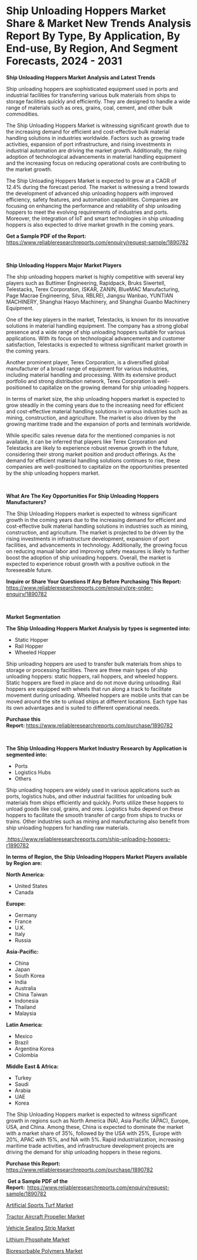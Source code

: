 <p><h1>Ship Unloading Hoppers Market Share & Market New Trends Analysis Report By Type, By Application, By End-use, By Region, And Segment Forecasts, 2024 - 2031</h1></p><p><strong>Ship Unloading Hoppers Market Analysis and Latest Trends</strong></p>
<p><p>Ship unloading hoppers are sophisticated equipment used in ports and industrial facilities for transferring various bulk materials from ships to storage facilities quickly and efficiently. They are designed to handle a wide range of materials such as ores, grains, coal, cement, and other bulk commodities.</p><p>The Ship Unloading Hoppers Market is witnessing significant growth due to the increasing demand for efficient and cost-effective bulk material handling solutions in industries worldwide. Factors such as growing trade activities, expansion of port infrastructure, and rising investments in industrial automation are driving the market growth. Additionally, the rising adoption of technological advancements in material handling equipment and the increasing focus on reducing operational costs are contributing to the market growth.</p><p>The Ship Unloading Hoppers Market is expected to grow at a CAGR of 12.4% during the forecast period. The market is witnessing a trend towards the development of advanced ship unloading hoppers with improved efficiency, safety features, and automation capabilities. Companies are focusing on enhancing the performance and reliability of ship unloading hoppers to meet the evolving requirements of industries and ports. Moreover, the integration of IoT and smart technologies in ship unloading hoppers is also expected to drive market growth in the coming years.</p></p>
<p><strong>Get a Sample PDF of the Report:&nbsp;</strong> <a href="https://www.reliableresearchreports.com/enquiry/request-sample/1890782">https://www.reliableresearchreports.com/enquiry/request-sample/1890782</a></p>
<p>&nbsp;</p>
<p><strong>Ship Unloading Hoppers Major Market Players</strong></p>
<p><p>The ship unloading hoppers market is highly competitive with several key players such as Buttimer Engineering, Rapidpack, Bruks Siwertell, Telestacks, Terex Corporation, ISKAR, ZANIN, BlueMAC Manufacturing, Page Macrae Engineering, Silva, RBLREI, Jiangsu Wanbao, YUNTIAN MACHINERY, Shanghai Haoyo Machinery, and Shanghai Guanbo Machinery Equipment.</p><p>One of the key players in the market, Telestacks, is known for its innovative solutions in material handling equipment. The company has a strong global presence and a wide range of ship unloading hoppers suitable for various applications. With its focus on technological advancements and customer satisfaction, Telestacks is expected to witness significant market growth in the coming years.</p><p>Another prominent player, Terex Corporation, is a diversified global manufacturer of a broad range of equipment for various industries, including material handling and processing. With its extensive product portfolio and strong distribution network, Terex Corporation is well-positioned to capitalize on the growing demand for ship unloading hoppers.</p><p>In terms of market size, the ship unloading hoppers market is expected to grow steadily in the coming years due to the increasing need for efficient and cost-effective material handling solutions in various industries such as mining, construction, and agriculture. The market is also driven by the growing maritime trade and the expansion of ports and terminals worldwide.</p><p>While specific sales revenue data for the mentioned companies is not available, it can be inferred that players like Terex Corporation and Telestacks are likely to experience robust revenue growth in the future, considering their strong market position and product offerings. As the demand for efficient material handling solutions continues to rise, these companies are well-positioned to capitalize on the opportunities presented by the ship unloading hoppers market.</p></p>
<p>&nbsp;</p>
<p><strong>What Are The Key Opportunities For Ship Unloading Hoppers Manufacturers?</strong></p>
<p><p>The Ship Unloading Hoppers market is expected to witness significant growth in the coming years due to the increasing demand for efficient and cost-effective bulk material handling solutions in industries such as mining, construction, and agriculture. The market is projected to be driven by the rising investments in infrastructure development, expansion of port facilities, and advancements in technology. Additionally, the growing focus on reducing manual labor and improving safety measures is likely to further boost the adoption of ship unloading hoppers. Overall, the market is expected to experience robust growth with a positive outlook in the foreseeable future.</p></p>
<p><strong>Inquire or Share Your Questions If Any Before Purchasing This Report:</strong> <a href="https://www.reliableresearchreports.com/enquiry/pre-order-enquiry/1890782">https://www.reliableresearchreports.com/enquiry/pre-order-enquiry/1890782</a></p>
<p>&nbsp;</p>
<p><strong>Market Segmentation</strong></p>
<p><strong>The Ship Unloading Hoppers Market Analysis by types is segmented into:</strong></p>
<p><ul><li>Static Hopper</li><li>Rail Hopper</li><li>Wheeled Hopper</li></ul></p>
<p><p>Ship unloading hoppers are used to transfer bulk materials from ships to storage or processing facilities. There are three main types of ship unloading hoppers: static hoppers, rail hoppers, and wheeled hoppers. Static hoppers are fixed in place and do not move during unloading. Rail hoppers are equipped with wheels that run along a track to facilitate movement during unloading. Wheeled hoppers are mobile units that can be moved around the site to unload ships at different locations. Each type has its own advantages and is suited to different operational needs.</p></p>
<p><strong>Purchase this Report:&nbsp;</strong><a href="https://www.reliableresearchreports.com/purchase/1890782">https://www.reliableresearchreports.com/purchase/1890782</a></p>
<p>&nbsp;</p>
<p><strong>The Ship Unloading Hoppers Market Industry Research by Application is segmented into:</strong></p>
<p><ul><li>Ports</li><li>Logistics Hubs</li><li>Others</li></ul></p>
<p><p>Ship unloading hoppers are widely used in various applications such as ports, logistics hubs, and other industrial facilities for unloading bulk materials from ships efficiently and quickly. Ports utilize these hoppers to unload goods like coal, grains, and ores. Logistics hubs depend on these hoppers to facilitate the smooth transfer of cargo from ships to trucks or trains. Other industries such as mining and manufacturing also benefit from ship unloading hoppers for handling raw materials.</p></p>
<p><a href="https://www.reliableresearchreports.com/ship-unloading-hoppers-r1890782">&nbsp;https://www.reliableresearchreports.com/ship-unloading-hoppers-r1890782</a></p>
<p><strong>In terms of Region, the Ship Unloading Hoppers Market Players available by Region are:</strong></p>
<p>
    <p> <strong> North America: </strong>
        <ul>
            <li>United States</li>
            <li>Canada</li>
        </ul>
        </p> 
    <p> <strong> Europe: </strong>
        <ul>
            <li>Germany</li>
            <li>France</li>
            <li>U.K.</li>
            <li>Italy</li>
            <li>Russia</li>
        </ul>
        </p> 
    <p> <strong> Asia-Pacific: </strong>
        <ul>
            <li>China</li>
            <li>Japan</li>
            <li>South Korea</li>
            <li>India</li>
            <li>Australia</li>
            <li>China Taiwan</li>
            <li>Indonesia</li>
            <li>Thailand</li>
            <li>Malaysia</li>
        </ul>
        </p> 
    <p> <strong> Latin America: </strong>
        <ul>
            <li>Mexico</li>
            <li>Brazil</li>
            <li>Argentina Korea</li>
            <li>Colombia</li>
        </ul>
        </p> 
    <p> <strong> Middle East & Africa: </strong>
        <ul>
            <li>Turkey</li>
            <li>Saudi</li>
            <li>Arabia</li>
            <li>UAE</li>
            <li>Korea</li>
        </ul>
    </p>
    </p>
<p><p>The Ship Unloading Hoppers market is expected to witness significant growth in regions such as North America (NA), Asia Pacific (APAC), Europe, USA, and China. Among these, China is expected to dominate the market with a market share of 35%, followed by the USA with 25%, Europe with 20%, APAC with 15%, and NA with 5%. Rapid industrialization, increasing maritime trade activities, and infrastructure development projects are driving the demand for ship unloading hoppers in these regions.</p></p>
<p><strong>Purchase this Report: </strong><a href="https://www.reliableresearchreports.com/purchase/1890782">https://www.reliableresearchreports.com/purchase/1890782</a></p>
<p>&nbsp;<strong>Get a Sample PDF of the Report:&nbsp;&nbsp;</strong><a href="https://www.reliableresearchreports.com/enquiry/request-sample/1890782">https://www.reliableresearchreports.com/enquiry/request-sample/1890782</a></p>
<p><strong></strong></p>
<p><p><a href="https://medium.com/@brendamoreno1988/artificial-sports-turf-market-size-share-trends-analysis-report-by-product-polypropylene-e01685c75d67">Artificial Sports Turf Market</a></p><p><a href="https://github.com/RickHolmes3/Market-Research-Report-List-6/blob/main/tractor-aircraft-propeller-market.md">Tractor Aircraft Propeller Market</a></p><p><a href="https://www.linkedin.com/pulse/global-vehicle-sealing-strip-market-focus-application-end-use-bbcrf?trackingId=zdxAPXZXT5%2Bvuo3hfqwO5w%3D%3D">Vehicle Sealing Strip Market</a></p><p><a href="https://www.linkedin.com/pulse/global-lithium-phosphate-market-size-expected-experience-cagr-dkawe?trackingId=mX%2FlffFLSsWn1%2BXqPghx2w%3D%3D">Lithium Phosphate Market</a></p><p><a href="https://issuu.com/reportprime-2/docs/bioresorbable-polymers-market-size-2030.pptx">Bioresorbable Polymers Market</a></p></p>